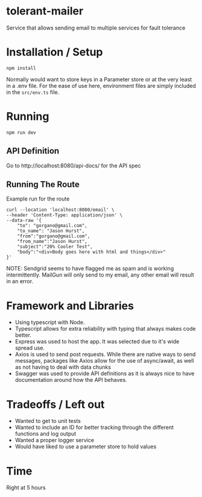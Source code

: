 # tolerant-mailer
Service that allows sending email to multiple services for fault tolerance


# Installation / Setup
```
npm install
```


Normally would want to store keys in a Parameter store or at the very least in a .env file.  For the ease of use here, environment files are simply included in the `src/env.ts` file.


# Running
```
npm run dev
```


## API Definition
Go to http://localhost:8080/api-docs/ for the API spec


## Running The Route
Example run for the route
```
curl --location 'localhost:8080/email' \
--header 'Content-Type: application/json' \
--data-raw '{
    "to": "gorgano@gmail.com",
    "to_name": "Jason Hurst",
    "from":"gorgano@gmail.com",
    "from_name":"Jason Hurst",
    "subject":"20% Cooler Test",
    "body":"<div>Body goes here with html and things</div>"
}'
```


NOTE: Sendgrid seems to have flagged me as spam and is working intermittently.  MailGun will only send to my email, any other email will result in an error.


# Framework and Libraries
- Using typescript with Node.
- Typescript allows for extra reliability with typing that always makes code better.
- Express was used to host the app. It was selected due to it's wide spread use.
- Axios is used to send post requests.  While there are native ways to send messages, packages like Axios allow for the use of async/await, as well as not having to deal with data chunks
- Swagger was used to provide API definitions as it is always nice to have documentation around how the API behaves.


# Tradeoffs / Left out
- Wanted to get to unit tests
- Wanted to include an ID for better tracking through the different functions and log output
- Wanted a proper logger service
- Would have liked to use a parameter store to hold values


# Time
Right at 5 hours







